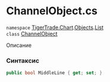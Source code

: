 
# ChannelObject.cs
`namespace` [TigerTrade.Chart](../../../../../TigerTrade.Chart.md).[Objects](../../../../../TigerTrade.Chart/Objects.md).[List](../../../../../TigerTrade.Chart/Objects/List.md)  
    `class` [ChannelObject](../../ChannelObject.cs.md)

Описание

### Синтаксис
```csharp
public bool MiddleLine { get; set; }
```

